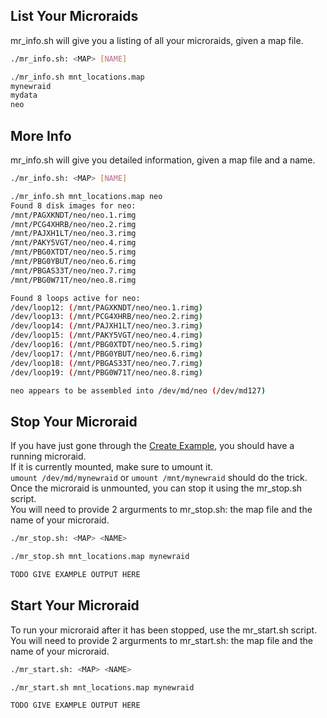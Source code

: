 ## List Your Microraids
mr_info.sh will give you a listing of all your microraids, given a map file.
```bash
./mr_info.sh: <MAP> [NAME]

./mr_info.sh mnt_locations.map
mynewraid
mydata
neo
```

## More Info
mr_info.sh will give you detailed information, given a map file and a name.
```bash
./mr_info.sh: <MAP> [NAME]

./mr_info.sh mnt_locations.map neo
Found 8 disk images for neo:
/mnt/PAGXKNDT/neo/neo.1.rimg
/mnt/PCG4XHRB/neo/neo.2.rimg
/mnt/PAJXH1LT/neo/neo.3.rimg
/mnt/PAKY5VGT/neo/neo.4.rimg
/mnt/PBG0XTDT/neo/neo.5.rimg
/mnt/PBG0YBUT/neo/neo.6.rimg
/mnt/PBGAS33T/neo/neo.7.rimg
/mnt/PBG0W71T/neo/neo.8.rimg

Found 8 loops active for neo:
/dev/loop12: (/mnt/PAGXKNDT/neo/neo.1.rimg)
/dev/loop13: (/mnt/PCG4XHRB/neo/neo.2.rimg)
/dev/loop14: (/mnt/PAJXH1LT/neo/neo.3.rimg)
/dev/loop15: (/mnt/PAKY5VGT/neo/neo.4.rimg)
/dev/loop16: (/mnt/PBG0XTDT/neo/neo.5.rimg)
/dev/loop17: (/mnt/PBG0YBUT/neo/neo.6.rimg)
/dev/loop18: (/mnt/PBGAS33T/neo/neo.7.rimg)
/dev/loop19: (/mnt/PBG0W71T/neo/neo.8.rimg)

neo appears to be assembled into /dev/md/neo (/dev/md127)
```

## Stop Your Microraid
If you have just gone through the [Create Example](https://github.com/Fullaxx/microraids/blob/master/CREATE_EXAMPLE.md), you should have a running microraid. \
If it is currently mounted, make sure to umount it. \
`umount /dev/md/mynewraid` or `umount /mnt/mynewraid` should do the trick. \
Once the microraid is unmounted, you can stop it using the mr_stop.sh script. \
You will need to provide 2 argurments to mr_stop.sh: the map file and the name of your microraid.
```bash
./mr_stop.sh: <MAP> <NAME>

./mr_stop.sh mnt_locations.map mynewraid

TODO GIVE EXAMPLE OUTPUT HERE
```

## Start Your Microraid
To run your microraid after it has been stopped, use the mr_start.sh script. \
You will need to provide 2 argurments to mr_start.sh: the map file and the name of your microraid.
```bash
./mr_start.sh: <MAP> <NAME>

./mr_start.sh mnt_locations.map mynewraid

TODO GIVE EXAMPLE OUTPUT HERE
```
